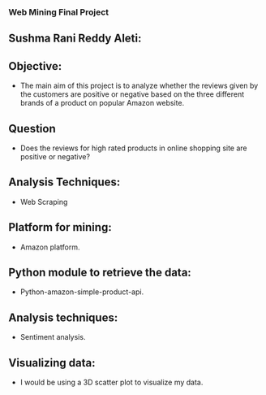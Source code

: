 ### Web Mining Final Project

## Sushma Rani Reddy Aleti:

## Objective:
- The main aim of this project is to analyze whether the reviews given by the customers are positive or negative based on the three
 different brands of a product on popular Amazon website.  
 
## Question
- Does the reviews for high rated products in online shopping site are positive or negative?

## Analysis Techniques:
- Web Scraping

## Platform for mining:
- Amazon platform.

## Python module to retrieve the data:
- Python-amazon-simple-product-api.

## Analysis techniques:
- Sentiment analysis. 

## Visualizing data:
- I would be using a 3D scatter plot to visualize my data.


